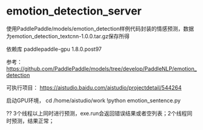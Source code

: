 # emotion_detection_server
使用PaddlePaddle/models/emotion_detection样例代码封装的情感预测，数据为emotion_detection_textcnn-1.0.0.tar.gz保存所得

依赖库 paddlepaddle-gpu     1.8.0.post97 

参考： https://github.com/PaddlePaddle/models/tree/develop/PaddleNLP/emotion_detection

可执行项目： https://aistudio.baidu.com/aistudio/projectdetail/544264

启动GPU环境，
cd /home/aistudio/work 
!python emotion_sentence.py


??
3个线程以上同时进行预测，exe.run会返回错误结果或者空列表；2个线程同时预测，结果正常；



